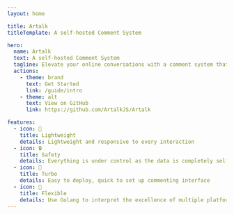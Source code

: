 ```yaml
---
layout: home

title: Artalk
titleTemplate: A self-hosted Comment System

hero:
  name: Artalk
  text: A self-hosted Comment System
  tagline: Elevate your online conversations with a comment system that embodies the trifecta of lightness, security, and refinement.
  actions:
    - theme: brand
      text: Get Started
      link: /guide/intro
    - theme: alt
      text: View on GitHub
      link: https://github.com/ArtalkJS/Artalk

features:
  - icon: 🍃
    title: Lightweight
    details: Lightweight and responsive to every interaction
  - icon: 🔒
    title: Safety
    details: Everything is under control as the data is completely self-hosted
  - icon: 🐳
    title: Turbo
    details: Easy to deploy, quick to set up commenting interface
  - icon: 🍱
    title: Flexible
    details: Use Golang to interpret the excellence of multiple platforms
---
```

